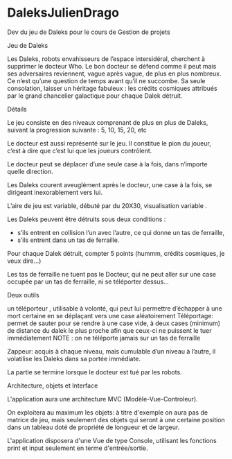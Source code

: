DaleksJulienDrago
=================

Dev du jeu de Daleks pour le cours de Gestion de projets




Jeu de Daleks

Les Daleks, robots envahisseurs de l’espace intersidéral, cherchent à supprimer le docteur Who. Le bon docteur se défend comme il peut mais ses adversaires reviennent, vague après vague, de plus en plus nombreux. Ce n’est qu’une question de temps avant qu’il ne succombe. Sa seule consolation, laisser un héritage fabuleux : les crédits cosmiques attribués par le grand chancelier galactique pour chaque Dalek détruit. 




Détails

  Le jeu consiste en des niveaux comprenant de plus en plus de Daleks, suivant la progression suivante : 5, 10, 15, 20, etc 
  
  Le docteur est aussi représenté sur le jeu. Il constitue le pion du joueur, c’est à dire que c’est lui que les joueurs contrôlent. 
  
  Le docteur peut se déplacer d’une seule case à la fois, dans n’importe quelle direction. 
  
  Les Daleks courent aveuglément après le docteur, une case à la fois, se dirigeant inexorablement vers lui. 
  
  L’aire de jeu est variable, débuté par du 20X30, visualisation variable .
  
  Les Daleks peuvent être détruits sous deux conditions : 
  -	s’ils entrent en collision l’un avec l’autre, ce qui donne un tas de ferraille, 
  -	s’ils entrent dans un tas de ferraille. 
  
  Pour chaque Dalek détruit, compter 5 points (hummm, crédits cosmiques, je veux dire…) 
  
  Les tas de ferraille ne tuent pas le Docteur, qui ne peut aller sur une case occupée par un tas de ferraille, ni se téléporter dessus… 
  



Deux outils

  un téléporteur , utilisable à volonté, qui peut lui permettre d’échapper à une mort certaine en se déplaçant vers une case aléatoirement
  Téléportage: permet de sauter pour se rendre à une case vide, à deux cases (minimum) de distance du dalek le plus proche afin que ceux-ci ne puissent le tuer immédiatement
  NOTE : on ne téléporte jamais sur un tas de ferraille
  
  Zappeur: acquis à chaque niveau, mais cumulable d’un niveau à l’autre, il volatilise les Daleks dans sa portée immédiate. 
  
  La partie se termine lorsque le docteur est tué par les robots. 



Architecture, objets et Interface

  L'application aura une architecture MVC (Modèle-Vue-Controleur).
  
  On exploitera au maximum les objets: à titre d'exemple on aura pas de matrice de jeu, mais seulement des objets qui seront à une certaine position dans un tableau doté de propriété de longueur et de largeur.
  
  L'application disposera d'une Vue de type Console, utilisant les fonctions print et input seulement en terme d'entrée/sortie.

